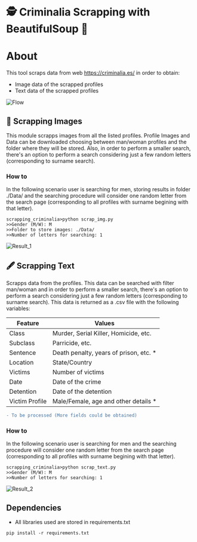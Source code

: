 # 🕵 Criminalia Scrapping with BeautifulSoup 🥣	

# About

This tool scraps data from web https://criminalia.es/ in order to obtain:

- Image data of the scrapped profiles
- Text data of the scrapped profiles

![Flow](https://github.com/Razwand/scrapping_data_criminalia/blob/main/images/flow_search.PNG)

## 👤 Scrapping Images

This module scrapps images from all the listed profiles. 
Profile Images and Data can be downloaded choosing between man/woman profiles and the folder where they will be stored.
Also, in order to perform a smaller search, there's an option to perform a search considering just a few random letters (corresponding to surname search).
### How to

In the following scenario user is searching for men, storing results in folder ./Data/ and the searching procedure will consider one random
letter from the search page (corresponding to all profiles with surname begining with that letter).

```console
scrapping_criminalia>python scrap_img.py
>>Gender (M/W): M
>>Folder to store images: ./Data/
>>Number of letters for searching: 1
```


![Result_1](https://github.com/Razwand/scrapping_data_criminalia/blob/main/images/result_scrap_img.PNG)


## 🖋 Scrapping Text

Scrapps data from the profiles. This data can be searched with filter man/woman and in order to perform a smaller search, 
there's an option to perform a search considering just a few random letters (corresponding to surname search).
This data is returned as a .csv file with the following variables:

| Feature             | Values                                                                |
| ----------------- | ------------------------------------------------------------------ |
| Class | Murder, Serial Killer, Homicide, etc.|
| Subclass | Parricide, etc. |
| Sentence | Death penalty, years of prison, etc. * |
| Location| State/Country |
| Victims| Number of victims |
|Date|Date of the crime|
|Detention|Date of the detention|
|Victim Profile| Male/Female, age and other details *|

```diff
- To be processed (More fields could be obtained)
```

### How to

In the following scenario user is searching for men and the searching procedure will consider one random
letter from the search page (corresponding to all profiles with surname begining with that letter).

```console
scrapping_criminalia>python scrap_text.py
>>Gender (M/W): M
>>Number of letters for searching: 1
```
![Result_2](https://github.com/Razwand/scraping_data_criminalia/blob/main/images/table.PNG)
## Dependencies

- All libraries used are stored in requirements.txt

```console
pip install -r requirements.txt
```
